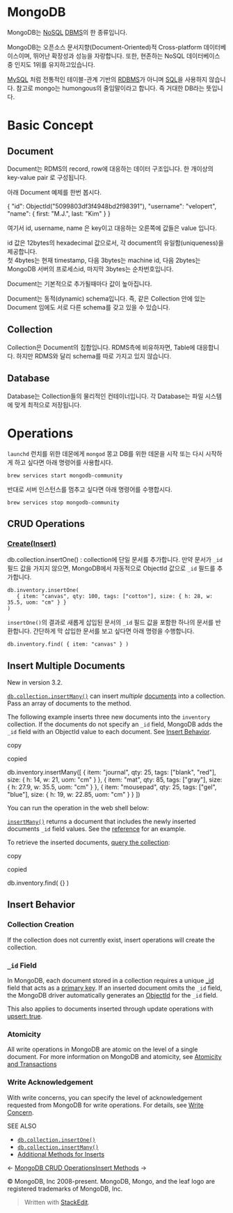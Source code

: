 # MongoDB  

MongoDB는 [NoSQL](https://namu.wiki/w/NoSQL "NoSQL")  [DBMS](https://namu.wiki/w/DBMS "DBMS")의 한 종류입니다.

MongoDB는 오픈소스 문서지향(Document-Oriented)적 Cross-platform 데이터베이스이며, 뛰어난 확장성과 성능을 자랑합니다. 또한, 현존하는 NoSQL 데이터베이스 중 인지도 1위를 유지하고있습니다.

[MySQL](https://namu.wiki/w/MySQL "MySQL") 처럼 전통적인 테이블-관계 기반의 [RDBMS](https://namu.wiki/w/RDBMS "RDBMS")가 아니며 [SQL](https://namu.wiki/w/SQL "SQL")을 사용하지 않습니다. 참고로 mongo는 humongous의 줄임말이라고 합니다. 즉 거대한 DB라는 뜻입니다.

# Basic Concept

## Document

Document는 RDMS의 record, row에 대응하는 데이터 구조입니다. 한 개이상의  key-value pair 로 구성됩니다.

아래 Document 예제를 한번 봅시다.

{
    "id": ObjectId("5099803df3f4948bd2f98391"),
    "username": "velopert",
    "name": { first: "M.J.", last: "Kim" }
}

여기서 id, username, name 은 key이고 대응하는 오른쪽에 값들은 value 입니다.

id 값은 12bytes의 hexadecimal 값으로서, 각 document의 유일함(uniqueness)을 제공합니다.  
첫 4bytes는 현재 timestamp, 다음 3bytes는 machine id, 다음 2bytes는 MongoDB 서버의 프로세스id, 마지막 3bytes는 순차번호입니다.

Document는 기본적으로 추가될때마다 값이 높아집니다.

Document는 동적(dynamic) schema입니다. 즉, 같은 Collection 안에 있는 Document 임에도 서로 다른 schema를 갖고 있을 수 있습니다.

## Collection

Collection은 Document의 집합입니다. RDMS측에 비유하자면, Table에 대응합니다. 하지만 RDMS와 달리 schema를 따로 가지고 있지 않습니다.

## Database

Database는 Collection들의 물리적인 컨테이너입니다. 각 Database는 파일 시스템에 맞게 최적으로 저장됩니다.

# Operations

`launchd` 런치를 위한 데몬에게 `mongod` 몽고 DB를 위한 데몬을 시작 또는 다시 시작하게 하고 싶다면 아래 명령어를 사용합시다. 

```
brew services start mongodb-community
```
반대로 서버 인스턴스를 멈추고 싶다면 아래 명령어를 수행합시다. 
```
brew services stop mongodb-community
```

## CRUD Operations

### [Create(Insert)](https://docs.mongodb.com/manual/tutorial/insert-documents/)

db.collection.insertOne()
: collection에 단일 문서를 추가합니다. 만약 문서가 `_id`  필드 값을 가지지 않으면, MongoDB에서 자동적으로 ObjectId 값으로  `_id` 필드를 추가합니다. 

```
db.inventory.insertOne(
   { item: "canvas", qty: 100, tags: ["cotton"], size: { h: 28, w: 35.5, uom: "cm" } }
)
```

`insertOne()`의 결과로 새롭게 삽입된 문서의 `_id` 필드 값을 포함한 하나의 문서를 반환합니다.  간단하게 막 삽입한 문서를 보고 싶다면 아래 명령을 수행합니다.

```
db.inventory.find( { item: "canvas" } )
```

## Insert Multiple Documents[](https://docs.mongodb.com/manual/tutorial/insert-documents/#insert-multiple-documents "Permalink to this headline")

New in version 3.2.

[`db.collection.insertMany()`](https://docs.mongodb.com/manual/reference/method/db.collection.insertMany/#db.collection.insertMany "db.collection.insertMany()")  can insert  _multiple_  [documents](https://docs.mongodb.com/manual/core/document/#bson-document-format)  into a collection. Pass an array of documents to the method.

The following example inserts three new documents into the  `inventory`  collection. If the documents do not specify an  `_id`  field, MongoDB adds the  `_id`  field with an ObjectId value to each document. See  [Insert Behavior](https://docs.mongodb.com/manual/tutorial/insert-documents/#write-op-insert-behavior).

copy

copied

db.inventory.insertMany([
   { item: "journal", qty: 25, tags: ["blank", "red"], size: { h: 14, w: 21, uom: "cm" } },
   { item: "mat", qty: 85, tags: ["gray"], size: { h: 27.9, w: 35.5, uom: "cm" } },
   { item: "mousepad", qty: 25, tags: ["gel", "blue"], size: { h: 19, w: 22.85, uom: "cm" } }
])

You can run the operation in the web shell below:

[`insertMany()`](https://docs.mongodb.com/manual/reference/method/db.collection.insertMany/#db.collection.insertMany "db.collection.insertMany()")  returns a document that includes the newly inserted documents  `_id`  field values. See the  [reference](https://docs.mongodb.com/manual/reference/method/db.collection.insertMany/#insertmany-examples)  for an example.

To retrieve the inserted documents,  [query the collection](https://docs.mongodb.com/manual/tutorial/query-documents/#read-operations-query-document):

copy

copied

db.inventory.find( {} )

## Insert Behavior[](https://docs.mongodb.com/manual/tutorial/insert-documents/#insert-behavior "Permalink to this headline")

### Collection Creation[](https://docs.mongodb.com/manual/tutorial/insert-documents/#collection-creation "Permalink to this headline")

If the collection does not currently exist, insert operations will create the collection.

### `_id`  Field[](https://docs.mongodb.com/manual/tutorial/insert-documents/#insert-id-field "Permalink to this headline")

In MongoDB, each document stored in a collection requires a unique  [_id](https://docs.mongodb.com/manual/reference/glossary/#term-id)  field that acts as a  [primary key](https://docs.mongodb.com/manual/reference/glossary/#term-primary-key). If an inserted document omits the  `_id`  field, the MongoDB driver automatically generates an  [ObjectId](https://docs.mongodb.com/manual/reference/bson-types/#objectid)  for the  `_id`  field.

This also applies to documents inserted through update operations with  [upsert: true](https://docs.mongodb.com/manual/reference/method/db.collection.update/#upsert-parameter).

### Atomicity[](https://docs.mongodb.com/manual/tutorial/insert-documents/#atomicity "Permalink to this headline")

All write operations in MongoDB are atomic on the level of a single document. For more information on MongoDB and atomicity, see  [Atomicity and Transactions](https://docs.mongodb.com/manual/core/write-operations-atomicity/)

### Write Acknowledgement[](https://docs.mongodb.com/manual/tutorial/insert-documents/#write-acknowledgement "Permalink to this headline")

With write concerns, you can specify the level of acknowledgement requested from MongoDB for write operations. For details, see  [Write Concern](https://docs.mongodb.com/manual/reference/write-concern/).

SEE ALSO

-   [`db.collection.insertOne()`](https://docs.mongodb.com/manual/reference/method/db.collection.insertOne/#db.collection.insertOne "db.collection.insertOne()")
-   [`db.collection.insertMany()`](https://docs.mongodb.com/manual/reference/method/db.collection.insertMany/#db.collection.insertMany "db.collection.insertMany()")
-   [Additional Methods for Inserts](https://docs.mongodb.com/manual/reference/insert-methods/#additional-inserts)

← [MongoDB CRUD Operations](https://docs.mongodb.com/manual/crud/ "Previous Section: MongoDB CRUD Operations")[Insert Methods](https://docs.mongodb.com/manual/reference/insert-methods/ "Next Section: Insert Methods") →

© MongoDB, Inc 2008-present. MongoDB, Mongo, and the leaf logo are registered trademarks of MongoDB, Inc.


> Written with [StackEdit](https://stackedit.io/).
<!--stackedit_data:
eyJoaXN0b3J5IjpbLTE4NzIyMzY0OTgsLTIwNTcxNzA3OTAsNz
MwOTk4MTE2XX0=
-->